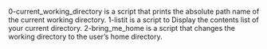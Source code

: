 0-current_working_directory is a script that prints the absolute path name of the current working directory.
1-listit is a script to Display the contents list of your current directory.
2-bring_me_home is a script that changes the working directory to the user’s home directory.
